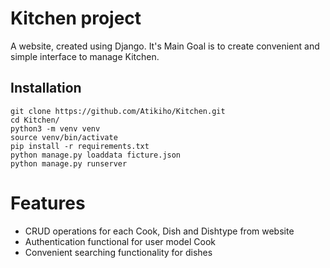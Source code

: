 # Kitchen project
A website, created using Django.
It's Main Goal is to create convenient and simple interface to manage Kitchen.

## Installation
```
git clone https://github.com/Atikiho/Kitchen.git
cd Kitchen/
python3 -m venv venv
source venv/bin/activate
pip install -r requirements.txt
python manage.py loaddata ficture.json
python manage.py runserver
```
# Features
- CRUD operations for each Cook, Dish and Dishtype from website
- Authentication functional for user model Cook
- Convenient searching functionality for dishes
